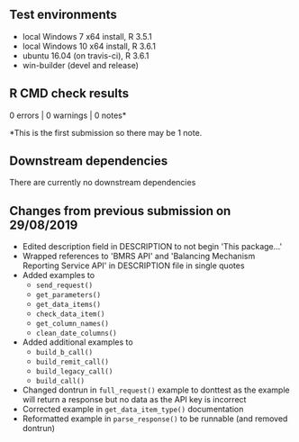 ## Test environments
* local Windows 7 x64 install, R 3.5.1
* local Windows 10 x64 install, R 3.6.1
* ubuntu 16.04 (on travis-ci), R 3.6.1
* win-builder (devel and release)

## R CMD check results

0 errors | 0 warnings | 0 notes*

*This is the first submission so there may be 1 note.

## Downstream dependencies

There are currently no downstream dependencies

## Changes from previous submission on 29/08/2019

* Edited description field in DESCRIPTION to not begin 'This package...'
* Wrapped references to 'BMRS API' and 'Balancing Mechanism Reporting Service API' in DESCRIPTION file in single quotes
* Added examples to
    + `send_request()`
    + `get_parameters()`
    + `get_data_items()`
    + `check_data_item()`
    + `get_column_names()`
    + `clean_date_columns()`
* Added additional examples to
    + `build_b_call()`
    + `build_remit_call()`
    + `build_legacy_call()`
    + `build_call()`
* Changed dontrun in `full_request()` example to donttest as the example will return a response but no data as the API key is incorrect
* Corrected example in `get_data_item_type()` documentation
* Reformatted example in `parse_response()` to be runnable (and removed dontrun)

